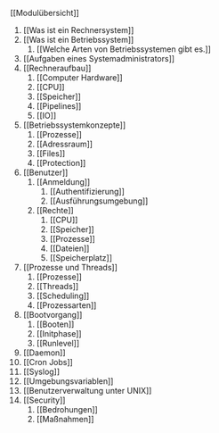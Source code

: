 [[Modulübersicht]]

1. [[Was ist ein Rechnersystem]]
2. [[Was ist ein Betriebssystem]]
	1. [[Welche Arten von Betriebssystemen gibt es.]]
3. [[Aufgaben eines Systemadministrators]]
4. [[Rechneraufbau]]
	1. [[Computer Hardware]]
	2. [[CPU]]
	3. [[Speicher]]
	4. [[Pipelines]]
	5. [[IO]]
5. [[Betriebssystemkonzepte]]
	1. [[Prozesse]]
	2. [[Adressraum]]
	3. [[Files]]
	4. [[Protection]]
6. [[Benutzer]]
	1. [[Anmeldung]]
		1. [[Authentifizierung]]
		2. [[Ausführungsumgebung]]
	2. [[Rechte]]
		1. [[CPU]]
		2. [[Speicher]]
		3. [[Prozesse]]
		4. [[Dateien]]
		5. [[Speicherplatz]]
7. [[Prozesse und Threads]]
	1. [[Prozesse]]
	2. [[Threads]]
	3. [[Scheduling]]
	4. [[Prozessarten]]
8. [[Bootvorgang]]
	1. [[Booten]]
	2. [[Initphase]]
	3. [[Runlevel]]
9. [[Daemon]]
10. [[Cron Jobs]]
11. [[Syslog]]
12. [[Umgebungsvariablen]]
13. [[Benutzerverwaltung unter UNIX]]
14. [[Security]]
	1. [[Bedrohungen]]
	2. [[Maßnahmen]]
